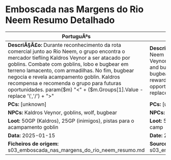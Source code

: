 ﻿# Emboscada nas Margens do Rio Neem  Resumo Detalhado

| PortuguÃªs | English |
|-----------|---------|
| **DescriÃ§Ã£o:** Durante reconhecimento da rota comercial junto ao Rio Neem, o grupo encontra o mercador tiefling Kaldros Veynor a ser atacado por goblins. Combate com goblins, lobo e bugbear em terreno lamacento, com armadilhas. No fim, bugbear negocia e revela acampamento goblin. Kaldros recompensa e recomenda o grupo para futuras oportunidades. param($m) "<" + ($m.Groups[1].Value -replace '\\','/') + ">"  | **Description:** While scouting the trade route along the Neem River, the party finds the tiefling merchant Kaldros Veynor under attack by goblins. Battle with goblins, wolf, and bugbear on muddy terrain with traps. At the end, the bugbear negotiates and reveals a goblin camp. Kaldros rewards and recommends the group for future opportunities. param($m) "<" + ($m.Groups[1].Value -replace '\\','/') + ">"  |
| **PCs:** [unknown] | **PCs:** [unknown] |
| **NPCs:** Kaldros Veynor, goblins, wolf, bugbear | **NPCs:** Kaldros Veynor, goblins, wolf, bugbear |
| **Loot:** 50GP (Kaldros), 25GP (inimigos), pistas para o acampamento goblin | **Loot:** 50GP (Kaldros), 25GP (enemies), clues to goblin camp |
| **Data:** 2025-01-15 | **Date:** 2025-01-15 |
| **Ficheiros de origem:** s03_emboscada_nas_margens_do_rio_neem_resumo.md | **Source files:** s03_emboscada_nas_margens_do_rio_neem_resumo.md |

























